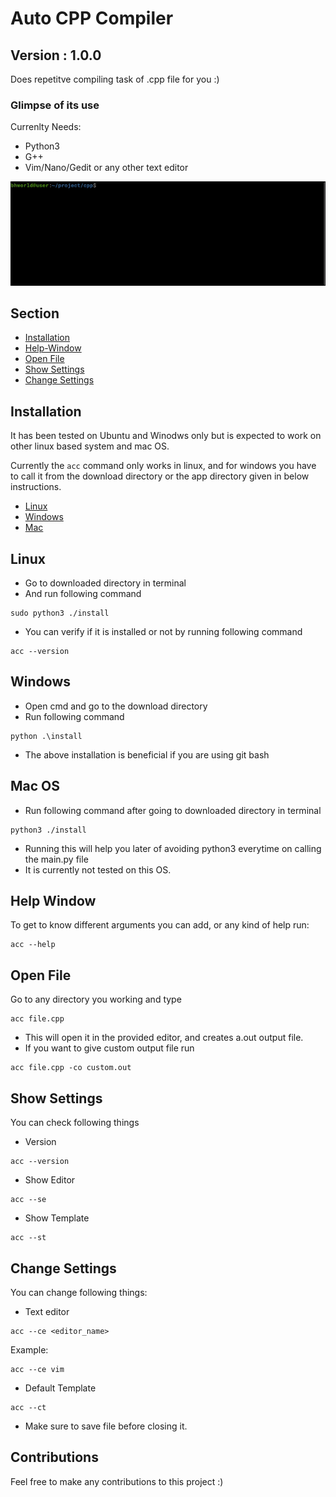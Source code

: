 # Auto CPP Compiler
## Version : 1.0.0

Does repetitve compiling task of .cpp file for you :)

### Glimpse of its use

Currenlty Needs:
- Python3
- G++
- Vim/Nano/Gedit or any other text editor

![Prview](./assets/preview.gif)

## Section
- [Installation](https://github.com/Bipul-Harsh/auto-cpp-compiler#installation)
- [Help-Window](https://github.com/Bipul-Harsh/auto-cpp-compiler#help-window)
- [Open File](https://github.com/Bipul-Harsh/auto-cpp-compiler#open-file)
- [Show Settings](https://github.com/Bipul-Harsh/auto-cpp-compiler#show-settings)
- [Change Settings](https://github.com/Bipul-Harsh/auto-cpp-compiler#change-settings)

## Installation

It has been tested on Ubuntu and Winodws only but is expected to work on other linux based system and mac OS.

Currently the `acc` command only works in linux, and for windows you have to call it from the download directory or the app directory given in below instructions.  

- [Linux](https://github.com/Bipul-Harsh/auto-cpp-compiler#linux)
- [Windows]()
- [Mac]()

## Linux
- Go to downloaded directory in terminal
- And run following command
```
sudo python3 ./install
```
- You can verify if it is installed or not by running following command
```
acc --version
```

## Windows
- Open cmd and go to the download directory
- Run following command
```
python .\install
```
- The above installation is beneficial if you are using git bash

## Mac OS
- Run following command after going to downloaded directory in terminal
```
python3 ./install
```
- Running this will help you later of avoiding python3 everytime on calling the main.py file
- It is currently not tested on this OS.

## Help Window
To get to know different arguments you can add, or any kind of help run:
```
acc --help
```

## Open File
Go to any directory you working and type
```
acc file.cpp
```
- This will open it in the provided editor, and creates a.out output file.
- If you want to give custom output file run
```
acc file.cpp -co custom.out
```

## Show Settings
You can check following things
- Version
```
acc --version
```
- Show Editor
```
acc --se
```
- Show Template
```
acc --st
```

## Change Settings
You can change following things:
- Text editor
```
acc --ce <editor_name>
```
Example:
```
acc --ce vim
```
- Default Template
```
acc --ct
```
- Make sure to save file before closing it.

## Contributions
Feel free to make any contributions to this project :)
